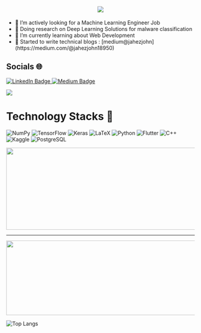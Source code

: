 <h1 align="center">
    <img src="https://readme-typing-svg.herokuapp.com/?font=Righteous&size=35&center=true&vCenter=true&width=500&height=70&duration=4000&lines=Hi+There!+👋;+I'm+Jahez+John!;" />
</h1>
<ul>
<li>🔭 I’m actively looking for a Machine Learning Engineer Job </li>
<li>🔬 Doing research on Deep Learning Solutions for malware classification </li>
<li>🌱 I’m currently learning about Web Development </li>
<li>📄 Started to write technical blogs : [medium@jahezjohn](https://medium.com/@jahezjohn18950)</li>
</ul>

## Socials 🌐
<div id="badges">
  <a href="https://www.linkedin.com/in/jahez-abraham-johny/">
    <img src="https://img.shields.io/badge/LinkedIn-0077B5?style=for-the-badge&logo=linkedin&logoColor=white" alt="LinkedIn Badge"/>
  </a>
  <a href="https://medium.com/@jahezjohn18950">
    <img src="https://img.shields.io/badge/Medium-12100E?style=for-the-badge&logo=medium&logoColor=white" alt="Medium Badge"/>
  </a>
</div>

![](https://komarev.com/ghpvc/?username=jahez07)

# Technology Stacks 🧮

![NumPy](https://img.shields.io/badge/numpy-%23013243.svg?style=for-the-badge&logo=numpy&logoColor=white)
![TensorFlow](https://img.shields.io/badge/TensorFlow-%23FF6F00.svg?style=for-the-badge&logo=TensorFlow&logoColor=white)
![Keras](https://img.shields.io/badge/Keras-%23D00000.svg?style=for-the-badge&logo=Keras&logoColor=white)
![LaTeX](https://img.shields.io/badge/latex-%23008080.svg?style=for-the-badge&logo=latex&logoColor=white)
![Python](https://img.shields.io/badge/python-3670A0?style=for-the-badge&logo=python&logoColor=ffdd54)
![Flutter](https://img.shields.io/badge/Flutter-%2302569B.svg?style=for-the-badge&logo=Flutter&logoColor=white)
![C++](https://img.shields.io/badge/c++-%2300599C.svg?style=for-the-badge&logo=c%2B%2B&logoColor=white)
![Kaggle](https://img.shields.io/badge/Kaggle-035a7d?style=for-the-badge&logo=kaggle&logoColor=white)
![PostgreSQL](https://img.shields.io/badge/PostgreSQL-316192?style=for-the-badge&logo=postgresql&logoColor=white)

<p align="center">
  <img width="800" height="220" src="https://streak-stats.demolab.com?user=jahez07&theme=highcontrast&hide_border=true&border_radius=5&card_width=800">
</p>

---

<p align="center">
  <img width="600" height="200" src="https://github-readme-stats.vercel.app/api?username=jahez07&show_icons=true&theme=vision-friendly-dark">
</p>

![Top Langs](https://github-readme-stats-mahdieths-projects.vercel.app/api/top-langs/?username=mahdi-eth&layout=compact&theme=radical&langs_count=40&size_weight=0.2&count_weight=.4&hide=html,css,scss,blade,php)

<!--
**jahez07/jahez07** is a ✨ _special_ ✨ repository because its `README.md` (this file) appears on your GitHub profile.

Here are some ideas to get you started:

- 🔭 I’m currently working on ...
- 🌱 I’m currently learning ...
- 👯 I’m looking to collaborate on ...
- 🤔 I’m looking for help with ...
- 💬 Ask me about ...
- 📫 How to reach me: ...
- 😄 Pronouns: ...
- ⚡ Fun fact: ...
-->
